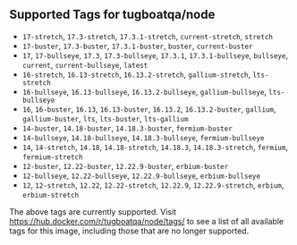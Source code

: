 ## Supported Tags for tugboatqa/node

* `17-stretch`, `17.3-stretch`, `17.3.1-stretch`, `current-stretch`, `stretch`
* `17-buster`, `17.3-buster`, `17.3.1-buster`, `buster`, `current-buster`
* `17`, `17-bullseye`, `17.3`, `17.3-bullseye`, `17.3.1`, `17.3.1-bullseye`, `bullseye`, `current`, `current-bullseye`, `latest`
* `16-stretch`, `16.13-stretch`, `16.13.2-stretch`, `gallium-stretch`, `lts-stretch`
* `16-bullseye`, `16.13-bullseye`, `16.13.2-bullseye`, `gallium-bullseye`, `lts-bullseye`
* `16`, `16-buster`, `16.13`, `16.13-buster`, `16.13.2`, `16.13.2-buster`, `gallium`, `gallium-buster`, `lts`, `lts-buster`, `lts-gallium`
* `14-buster`, `14.18-buster`, `14.18.3-buster`, `fermium-buster`
* `14-bullseye`, `14.18-bullseye`, `14.18.3-bullseye`, `fermium-bullseye`
* `14`, `14-stretch`, `14.18`, `14.18-stretch`, `14.18.3`, `14.18.3-stretch`, `fermium`, `fermium-stretch`
* `12-buster`, `12.22-buster`, `12.22.9-buster`, `erbium-buster`
* `12-bullseye`, `12.22-bullseye`, `12.22.9-bullseye`, `erbium-bullseye`
* `12`, `12-stretch`, `12.22`, `12.22-stretch`, `12.22.9`, `12.22.9-stretch`, `erbium`, `erbium-stretch`

The above tags are currently supported. Visit https://hub.docker.com/r/tugboatqa/node/tags/ to see a list of all available tags for this image, including those that are no longer supported.
